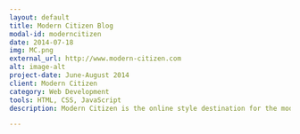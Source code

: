 ```yaml
---
layout: default
title: Modern Citizen Blog
modal-id: moderncitizen
date: 2014-07-18
img: MC.png
external_url: http://www.modern-citizen.com
alt: image-alt
project-date: June-August 2014
client: Modern Citizen
category: Web Development
tools: HTML, CSS, JavaScript
description: Modern Citizen is the online style destination for the modern woman. The problem I sought to address as a web development intern was creating features and pages for content creation and creative brand content. My mental model throughout the design process was "how can I make customers clearly understand our brand vision and engage with what it means to be a modern woman?" I coded Modern Citizen's blog layout and other website features for engagement with social media. 

---
```

